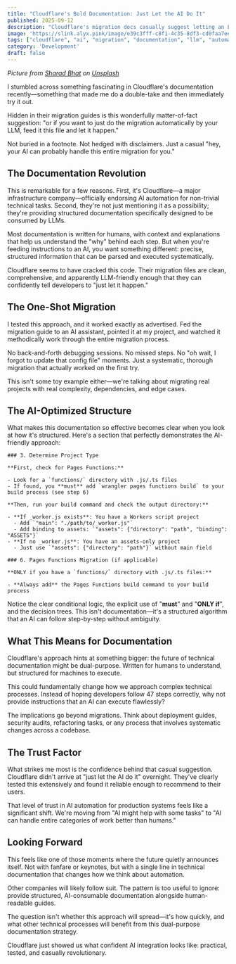 ```yaml
---
title: "Cloudflare's Bold Documentation: Just Let the AI Do It"
published: 2025-09-12
description: "Cloudflare's migration docs casually suggest letting an LLM handle your entire project migration. And you know what? It actually works."
image: 'https://slink.alyx.pink/image/e39c3fff-c8f1-4c35-8df3-cd0faa7ee7e5.jpg'
tags: ["cloudflare", "ai", "migration", "documentation", "llm", "automation"]
category: 'Development'
draft: false
---
```


*Picture from [Sharad Bhat](https://unsplash.com/fr/@sharadmbhat?utm_content=creditCopyText&utm_medium=referral&utm_source=unsplash) on [Unsplash](https://unsplash.com/fr/photos/un-grand-nuage-orange-dans-un-ciel-sombre-_Z0JGI6FGlA?utm_content=creditCopyText&utm_medium=referral&utm_source=unsplash)*

I stumbled across something fascinating in Cloudflare's documentation recently—something that made me do a double-take and then immediately try it out.

Hidden in their migration guides is this wonderfully matter-of-fact suggestion: "or if you want to just do the migration automatically by your LLM, feed it this file and let it happen."

Not buried in a footnote. Not hedged with disclaimers. Just a casual "hey, your AI can probably handle this entire migration for you."

## The Documentation Revolution

This is remarkable for a few reasons. First, it's Cloudflare—a major infrastructure company—officially endorsing AI automation for non-trivial technical tasks. Second, they're not just mentioning it as a possibility; they're providing structured documentation specifically designed to be consumed by LLMs.

Most documentation is written for humans, with context and explanations that help us understand the "why" behind each step. But when you're feeding instructions to an AI, you want something different: precise, structured information that can be parsed and executed systematically.

Cloudflare seems to have cracked this code. Their migration files are clean, comprehensive, and apparently LLM-friendly enough that they can confidently tell developers to "just let it happen."

## The One-Shot Migration

I tested this approach, and it worked exactly as advertised. Fed the migration guide to an AI assistant, pointed it at my project, and watched it methodically work through the entire migration process.

No back-and-forth debugging sessions. No missed steps. No "oh wait, I forgot to update that config file" moments. Just a systematic, thorough migration that actually worked on the first try.

This isn't some toy example either—we're talking about migrating real projects with real complexity, dependencies, and edge cases.

## The AI-Optimized Structure

What makes this documentation so effective becomes clear when you look at how it's structured. Here's a section that perfectly demonstrates the AI-friendly approach:

```
### 3. Determine Project Type

**First, check for Pages Functions:**

- Look for a `functions/` directory with .js/.ts files
- If found, you **must** add `wrangler pages functions build` to your build process (see step 6)

**Then, run your build command and check the output directory:**

- **If _worker.js exists**: You have a Workers script project
  - Add `"main": "./path/to/_worker.js"`
  - Add binding to assets: `"assets": {"directory": "path", "binding": "ASSETS"}`
- **If no _worker.js**: You have an assets-only project
  - Just use `"assets": {"directory": "path"}` without main field

### 6. Pages Functions Migration (if applicable)

**ONLY if you have a `functions/` directory with .js/.ts files:**

- **Always add** the Pages Functions build command to your build process
```

Notice the clear conditional logic, the explicit use of "**must**" and "**ONLY if**", and the decision trees. This isn't documentation—it's a structured algorithm that an AI can follow step-by-step without ambiguity.

## What This Means for Documentation

Cloudflare's approach hints at something bigger: the future of technical documentation might be dual-purpose. Written for humans to understand, but structured for machines to execute.

This could fundamentally change how we approach complex technical processes. Instead of hoping developers follow 47 steps correctly, why not provide instructions that an AI can execute flawlessly?

The implications go beyond migrations. Think about deployment guides, security audits, refactoring tasks, or any process that involves systematic changes across a codebase.

## The Trust Factor

What strikes me most is the confidence behind that casual suggestion. Cloudflare didn't arrive at "just let the AI do it" overnight. They've clearly tested this extensively and found it reliable enough to recommend to their users.

That level of trust in AI automation for production systems feels like a significant shift. We're moving from "AI might help with some tasks" to "AI can handle entire categories of work better than humans."

## Looking Forward

This feels like one of those moments where the future quietly announces itself. Not with fanfare or keynotes, but with a single line in technical documentation that changes how we think about automation.

Other companies will likely follow suit. The pattern is too useful to ignore: provide structured, AI-consumable documentation alongside human-readable guides.

The question isn't whether this approach will spread—it's how quickly, and what other technical processes will benefit from this dual-purpose documentation strategy.

Cloudflare just showed us what confident AI integration looks like: practical, tested, and casually revolutionary.
